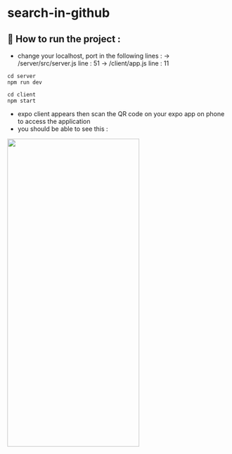 # search-in-github

## :running: How to run the project :
- change your localhost, port in the following lines :
  -> /server/src/server.js line : 51
  -> /client/app.js line : 11
  
```
cd server
npm run dev

cd client
npm start
```
- expo client appears then scan the QR code on your expo app on phone to access the application
- you should be able to see this :
<img src="https://user-images.githubusercontent.com/93524654/145716346-ed1b5a5e-780e-4e0a-8332-8ebc0d0d4732.jpg" width="300" height="700">
